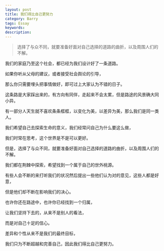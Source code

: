 ```yaml
---
layout: post
title: 我们得比自己更努力
category: Barry
tags: Essay
keywords: 
description: 
---
```


> 选择了与众不同，就要准备好面对自己选择的道路的曲折，以及周围人们的不解。

我们的家庭乃至这个社会，都已经为我们设计好了一条道路。


如果你听从父母的建议，或者接受社会舆论的引导，


那么你只需要埋头把事情做好，即可过上大家认为不错的日子。


这条路是大家踩出来的，有方向有同伴，走起来不会太累，但是路途的风景确大同小异。


有一部分人天生就不喜欢条条框框，以变化为美，以差异为美，那么我们是同一类人。


我们希望自己去探索生命的意义，我们经常问自己为什么要这么做，


我们时常在思考，这个世界是不是可以更好。


但是，选择了与众不同，就要准备好面对自己选择的道路的曲折，以及周围人们的不解。


我们都在荆棘中探索，希望找到一个属于自己的世外桃源。


有些人会不断的来打听我们的状况然后提出一些他们认为对的意见，这些人都是好意，


但是他们却不断在影响我们的决心。


也许你还在路途中，也许你已经找到一个归属，


让我们坚持下去的，从来不是别人的看法，


而是对自己十足的信心。


差异和个性从来不是我们的最终目标，


我们只为不断超越和完善自己，因此我们得比自己更努力。